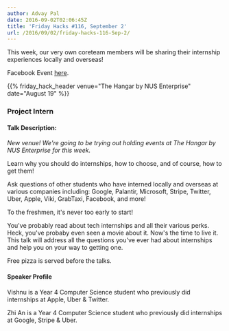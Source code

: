 ```yaml
---
author: Advay Pal
date: 2016-09-02T02:06:45Z
title: 'Friday Hacks #116, September 2'
url: /2016/09/02/friday-hacks-116-Sep-2/
---
```


This week, our very own coreteam members will be sharing their internship experiences locally and overseas!

Facebook Event [here](https://www.facebook.com/events/635393133292290/).

{{% friday_hack_header venue="The Hangar by NUS Enterprise" date="August 19" %}}

### Project Intern

#### Talk Description:

*New venue! We're going to be trying out holding events at The Hangar by NUS Enterprise for this week.*

Learn why you should do internships, how to choose, and of course, how to get them!

Ask questions of other students who have interned locally and overseas at various companies including: Google, Palantir, Microsoft, Stripe, Twitter, Uber, Apple, Viki, GrabTaxi, Facebook, and more!

To the freshmen, it's never too early to start!

You've probably read about tech internships and all their various perks. Heck, you've probaby even seen a movie about it. Now's the time to live it. This talk will address all the questions you've ever had about internships and help you on your way to getting one.

Free pizza is served before the talks.


#### Speaker Profile

Vishnu is a Year 4 Computer Science student who previously did internships at Apple, Uber & Twitter.

Zhi An is a Year 4 Computer Science student who previously did internships at Google, Stripe & Uber.

